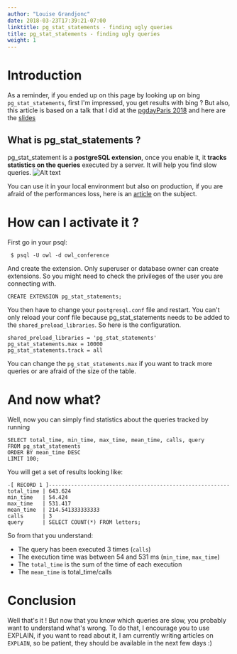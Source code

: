 ```yaml
---
author: "Louise Grandjonc"
date: 2018-03-23T17:39:21-07:00
linktitle: pg_stat_statements - finding ugly queries
title: pg_stat_statements - finding ugly queries
weight: 1
---
```



# Introduction

As a reminder, if you ended up on this page by looking up on bing `pg_stat_statements`, first I'm impressed, you get results with bing ? But also, this article is based on a talk that I did at the [pgdayParis 2018](http://2018.pgday.paris) and here are the [slides](https://fr.slideshare.net/LouiseGrandjonc/becoming-a-better-developer-with-explain)

## What is pg_stat_statements ?

pg_stat_statement is a **postgreSQL extension**, once you enable it, it **tracks statistics on the queries** executed by a server. It will help you find slow queries.
![Alt text](/images/Owls_attack.png)

You can use it in your local environment but also on production, if you are afraid of the performances loss, here is an [article](http://pgsnaga.blogspot.fr/2011/10/performance-impact-of-pgstatstatements.html) on the subject.

# How can I activate it ?

First go in your psql:

```code
 $ psql -U owl -d owl_conference
```

And create the extension. Only superuser or database owner can create extensions. So you might need to check the privileges of the user you are connecting with.

```code
CREATE EXTENSION pg_stat_statements;
```

You then have to change your `postgresql.conf` file and restart. You can't only reload your conf file because pg_stat_statements needs to be added to the `shared_preload_libraries`. So here is the configuration.

```code
shared_preload_libraries = 'pg_stat_statements'
pg_stat_statements.max = 10000
pg_stat_statements.track = all
```

You can change the `pg_stat_statements.max` if you want to track more queries or are afraid of the size of the table.


# And now what?

Well, now you can simply find statistics about the queries tracked by running

```code
SELECT total_time, min_time, max_time, mean_time, calls, query
FROM pg_stat_statements
ORDER BY mean_time DESC
LIMIT 100;
```

You will get a set of results looking like:

```code
-[ RECORD 1 ]---------------------------------------------------------
total_time | 643.624
min_time   | 54.424
max_time   | 531.417
mean_time  | 214.541333333333
calls      | 3
query      | SELECT COUNT(*) FROM letters;
```

So from that you understand:

- The query has been executed 3 times (`calls`)
- The execution time was between 54 and 531 ms (`min_time`, `max_time`)
- The `total_time` is the sum of the time of each execution
- The `mean_time` is total_time/calls


# Conclusion

Well that's it ! But now that you know which queries are slow, you probably want to understand what's wrong. To do that, I encourage you to use EXPLAIN, if you want to read about it, I am currently writing articles on `EXPLAIN`, so be patient, they should be available in the next few days :)